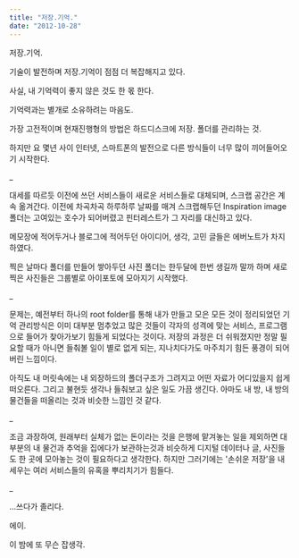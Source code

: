 ```yaml
---
title: "저장.기억."
date: "2012-10-28"
---
```


저장.기억.

기술이 발전하며 저장.기억이 점점 더 복잡해지고 있다.

사실, 내 기억력이 좋지 않은 것도 한 몫 한다.

기억력과는 별개로 소유하려는 마음도.

가장 고전적이며 현재진행형의 방법은 하드디스크에 저장. 폴더를 관리하는 것.

하지만 요 몇년 사이 인터넷, 스마트폰의 발전으로 다른 방식들이 너무 많이 끼어들어오기 시작한다.

\_

대세를 따르듯 이전에 쓰던 서비스들이 새로운 서비스들로 대체되며, 스크랩 공간은 계속 옮겨간다. 이전에 차곡차곡 하루하루 날짜를 매겨 스크랩해두던 Inspiration image 폴더는 고여있는 호수가 되어버렸고 핀터레스트가 그 자리를 대신하고 있다.

메모장에 적어두거나 블로그에 적어두던 아이디어, 생각, 고민 글들은 에버노트가 차지하였다.

찍은 날마다 폴더를 만들어 쌓아두던 사진 폴더는 한두달에 한번 생길까 말까 하며 새로찍은 사진들은 그룹별로 아이포토에 모아지기 시작했다.

\_

문제는, 예전부터 하나의 root folder를 통해 내가 만들고 모은 모든 것이 정리되었던 기억 관리방식은 이미 대부분 멈추었고 많은 것들이 각자의 성격에 맞는 서비스, 프로그램으로 들어가 찾아가보기 힘들게 되었다는 것이다. 저장의 과정은 더 쉬워졌지만 정말 필요할 때가 아니면 들춰볼 일이 별로 없게 되는, 지나치다가도 마주치기 힘든 풍경이 되어버린 느낌이다.

아직도 내 머릿속에는 내 외장하드의 폴더구조가 그려지고 어떤 자료가 어디있을지 쉽게 떠오른다. 그리고 불현듯 생각나 들춰보고 싶은 일도 가끔 생긴다. 아마도 내 방, 내 방의 물건들을 떠올리는 것과 비슷한 느낌인 것 같다. 

\_

조금 과장하여, 원래부터 실체가 없는 돈이라는 것을 은행에 맡겨놓는 일을 제외하면 대부분의 내 물건과 추억을 집에다가 보관하는것과 비슷하게 디지털 데이터나 글, 사진들도 한 곳에 모아놓는 것이 필요하다고 생각한다. 하지만 그러기에는 '손쉬운 저장'을 내세우는 여러 서비스들의 유혹을 뿌리치기가 힘들다.

\_

...쓰다가 졸리다.

에이.

이 밤에 또 무슨 잡생각.

